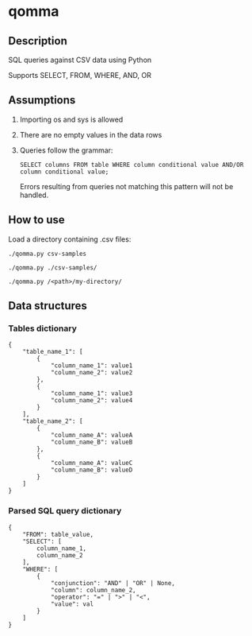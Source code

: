 # qomma

## Description
SQL queries against CSV data using Python

Supports SELECT, FROM, WHERE, AND, OR

## Assumptions
1. Importing os and sys is allowed
2. There are no empty values in the data rows
3. Queries follow the grammar:
    
    `SELECT columns FROM table WHERE column conditional value AND/OR column conditional value;`

    Errors resulting from queries not matching this pattern will not be handled.

## How to use
Load a directory containing .csv files: 

`./qomma.py csv-samples`

`./qomma.py ./csv-samples/`

`./qomma.py /<path>/my-directory/`

## Data structures

### Tables dictionary
```
{
    "table_name_1": [
        {
            "column_name_1": value1
            "column_name_2": value2
        },
        {
            "column_name_1": value3
            "column_name_2": value4
        }
    ],
    "table_name_2": [
        {
            "column_name_A": valueA
            "column_name_B": valueB
        },
        {
            "column_name_A": valueC
            "column_name_B": valueD
        }
    ]
}
```

### Parsed SQL query dictionary
```
{
    "FROM": table_value,
    "SELECT": [
        column_name_1,
        column_name_2
    ],
    "WHERE": [
        {
            "conjunction": "AND" | "OR" | None,
            "column": column_name_2,
            "operator": "=" | ">" | "<",
            "value": val
        }
    ]
}
```